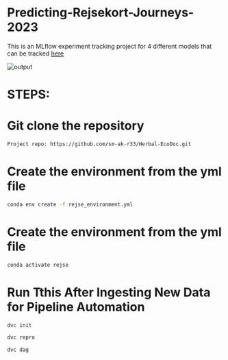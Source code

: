 # Predicting-Rejsekort-Journeys-2023
This is an MLflow experiment tracking project for 4 different models that can be tracked [here](https://dagshub.com/smahasanulkarim/Predicting-Rejsekort-Price-Increase-2023.mlflow/#/compare-runs?runs=[%22b701e3cfda5647ab984e1c73733e0c45%22,%222c785a791b244b35b0c55fc33185d45d%22,%222a7a92eecfbe4f2d9910664a5dd1a21d%22,%22d5ba1442340c49c9badafad18e73ad20%22]&experiments=[%220%22])

![output](https://github.com/user-attachments/assets/87caf981-32dc-48e1-a2e9-048fafe7e889)

# STEPS:
# Git clone the repository

``` bash
Project repo: https://github.com/sm-ak-r33/Herbal-EcoDoc.git
```

# Create the environment from the yml file
``` bash
conda env create -f rejse_environment.yml
```

# Create the environment from the yml file
``` bash
conda activate rejse
```

# Run Tthis After Ingesting New Data for Pipeline Automation
``` bash
dvc init
```

``` bash
dvc repro
```

``` bash
dvc dag
```
